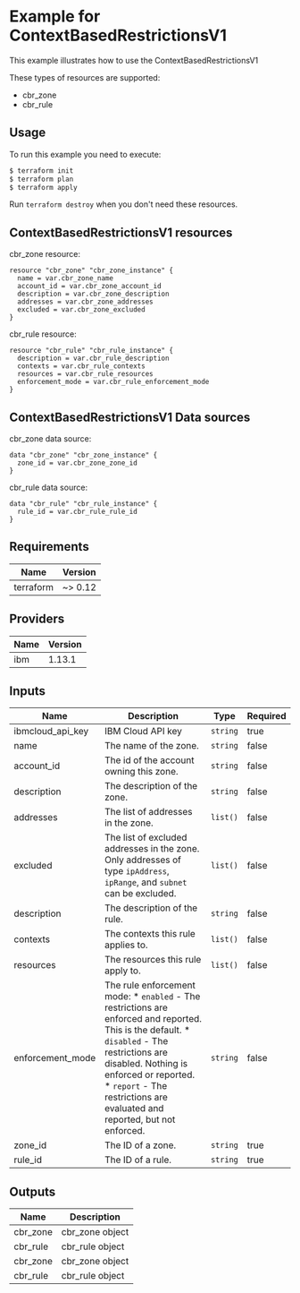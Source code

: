 # Example for ContextBasedRestrictionsV1

This example illustrates how to use the ContextBasedRestrictionsV1

These types of resources are supported:

* cbr_zone
* cbr_rule

## Usage

To run this example you need to execute:

```bash
$ terraform init
$ terraform plan
$ terraform apply
```

Run `terraform destroy` when you don't need these resources.


## ContextBasedRestrictionsV1 resources

cbr_zone resource:

```hcl
resource "cbr_zone" "cbr_zone_instance" {
  name = var.cbr_zone_name
  account_id = var.cbr_zone_account_id
  description = var.cbr_zone_description
  addresses = var.cbr_zone_addresses
  excluded = var.cbr_zone_excluded
}
```
cbr_rule resource:

```hcl
resource "cbr_rule" "cbr_rule_instance" {
  description = var.cbr_rule_description
  contexts = var.cbr_rule_contexts
  resources = var.cbr_rule_resources
  enforcement_mode = var.cbr_rule_enforcement_mode
}
```

## ContextBasedRestrictionsV1 Data sources

cbr_zone data source:

```hcl
data "cbr_zone" "cbr_zone_instance" {
  zone_id = var.cbr_zone_zone_id
}
```
cbr_rule data source:

```hcl
data "cbr_rule" "cbr_rule_instance" {
  rule_id = var.cbr_rule_rule_id
}
```

## Requirements

| Name | Version |
|------|---------|
| terraform | ~> 0.12 |

## Providers

| Name | Version |
|------|---------|
| ibm | 1.13.1 |

## Inputs

| Name | Description | Type | Required |
|------|-------------|------|---------|
| ibmcloud\_api\_key | IBM Cloud API key | `string` | true |
| name | The name of the zone. | `string` | false |
| account_id | The id of the account owning this zone. | `string` | false |
| description | The description of the zone. | `string` | false |
| addresses | The list of addresses in the zone. | `list()` | false |
| excluded | The list of excluded addresses in the zone. Only addresses of type `ipAddress`, `ipRange`, and `subnet` can be excluded. | `list()` | false |
| description | The description of the rule. | `string` | false |
| contexts | The contexts this rule applies to. | `list()` | false |
| resources | The resources this rule apply to. | `list()` | false |
| enforcement_mode | The rule enforcement mode: * `enabled` - The restrictions are enforced and reported. This is the default. * `disabled` - The restrictions are disabled. Nothing is enforced or reported. * `report` - The restrictions are evaluated and reported, but not enforced. | `string` | false |
| zone_id | The ID of a zone. | `string` | true |
| rule_id | The ID of a rule. | `string` | true |

## Outputs

| Name | Description |
|------|-------------|
| cbr_zone | cbr_zone object |
| cbr_rule | cbr_rule object |
| cbr_zone | cbr_zone object |
| cbr_rule | cbr_rule object |
